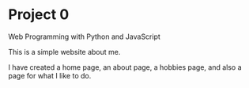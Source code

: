 # Project 0

Web Programming with Python and JavaScript

This is a simple website about me. 

I have created a home page, an about page, a hobbies page, and also a page for what I like to do. 